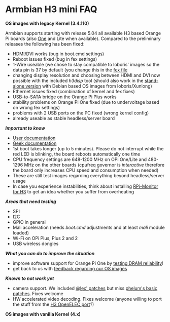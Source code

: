 # Armbian H3 mini FAQ

**OS images with legacy Kernel (3.4.110)**

Armbian supports starting with release 5.04 all available H3 based Orange Pi boards (also [One](http://forum.armbian.com/index.php/topic/724-quick-review-of-orange-pi-one/) and Lite when available). Compared to the preliminary releases the following has been fixed:

- HDMI/DVI works (bug in boot.cmd settings)
- Reboot issues fixed (bug in fex settings)
- 1-Wire useable (we chose to stay compatible to loboris' images so the data pin is 37 by default (you change this in the [fex file](https://github.com/igorpecovnik/lib/blob/6d995e31583e5361c758b401ea44634d406ac3da/config/orangepiplus.fex#L1284-L1286)
- changing display resolution and choosing between HDMI and DVI now possible with the included _h3disp_ tool (should also work in the [stand-alone version](http://forum.armbian.com/index.php/topic/617-wip-orange-pi-one-support-for-the-upcoming-orange-pi-one/?p=5480) with Debian based OS images from loboris/Xunlong)
- Ethernet issues fixed (combination of kernel and fex fixes)
- USB-to-SATA bridge on the Orange Pi Plus works
- stability problems on Orange Pi One fixed (due to undervoltage based on wrong fex settings)
- problems with 2 USB ports on the PC fixed (wrong kernel config)
- already useable as stable headless/server board

***Important to know***

- [User documentation](http://www.armbian.com/documentation/)
- [Geek documentation](http://www.armbian.com/using-armbian-tools/)
- 1st boot takes longer (up to 5 minutes). Please do not interrupt while the red LED is blinking, the board reboots automatically one time
- CPU frequency settings are 648-1200 MHz on OPi One/Lite and 480-1296 MHz on the other boards (cpufreq governor is _interactive_ therefore the board only increases CPU speed and consumption when needed)
- These are still test images regarding everything beyond headless/server usage
- In case you experience instabilities, think about installing [RPi-Monitor for H3](http://forum.armbian.com/index.php/topic/617-wip-orange-pi-one-support-for-the-upcoming-orange-pi-one/?p=5076) to get an idea whether you suffer from overheating

***Areas that need testing***

- SPI
- I2C
- GPIO in general
- Mali acceleration (needs _boot.cmd_ adjustments and at least _mali_ module loaded)
- Wi-Fi on OPi Plus, Plus 2 and 2
- USB wireless dongles

***What you can do to improve the situation***

- improve software support for Orange Pi One by [testing DRAM reliability](http://forum.armbian.com/index.php/topic/617-wip-orange-pi-one-support-for-the-upcoming-orange-pi-one/?p=5455)!
- get back to us with [feedback regarding our OS images](http://forum.armbian.com/index.php/topic/617-wip-orange-pi-one-support-for-the-upcoming-orange-pi-one/?view=getlastpost)

***Known to ***not*** work yet***

- camera support. We included [@lex' patches](http://www.orangepi.org/orangepibbsen/forum.php?mod=redirect&goto=findpost&ptid=443&pid=7263) but miss [phelum's basic patches](http://www.orangepi.org/orangepibbsen/forum.php?mod=redirect&goto=findpost&ptid=70&pid=2905). Fixes welcome
- HW accelerated video decoding. Fixes welcome (anyone willing to port the stuff from the [H3 OpenELEC port](https://github.com/jernejsk/OpenELEC-OPi2)?)

**OS images with vanilla Kernel (4.x)**


